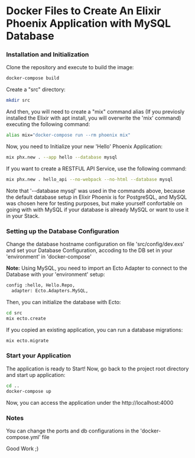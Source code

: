 # Docker Files to Create An Elixir Phoenix Application with MySQL Database #

### Installation and Initialization
Clone the repository and execute to build the image:
```bash
docker-compose build
```
Create a "src" directory:
```bash
mkdir src
```
And then, you will need to create a "mix" command alias (If you previosly installed the Elixir with apt install, you will overwrite the 'mix' command) executing the following command:
```bash
alias mix="docker-compose run --rm phoenix mix"
```
Now, you need to Initialize your new 'Hello' Phoenix Application:
```bash
mix phx.new . --app hello --database mysql
```
If you want to create a RESTFUL API Service, use the following command:
```bash
mix phx.new . hello_api --no-webpack --no-html --database mysql
```

Note that '--database mysql' was used in the commands above, because the default database setup in Elixir Phoenix is for PostgreSQL, and MySQL was chosen here for testing purposes, but make yourself confortable on going with with MySQL if your database is already MySQL or want to use it in your Stack.

### Setting up the Database Configuration
Change the database hostname configuration on file 'src/config/dev.exs' and set your Database Configuration, accoding to the DB set in your 'environment' in 'docker-compose'

**Note:**
Using MySQL, you need to import an Ecto Adapter to connect to the Database with your 'environment' setup:
```bash
config :hello, Hello.Repo,
  adapter: Ecto.Adapters.MySQL,
```

Then, you can initialize the database with Ecto:
```bash
cd src
mix ecto.create
```

If you copied an existing application, you can run a database migrations:
```bash
mix ecto.migrate
```

### Start your Application
The application is ready to Start! Now, go back to the project root directory and start up application:
```bash
cd ..
docker-compose up
```

Now, you can access the application under the http://localhost:4000

### Notes
You can change the ports and db configurations in the 'docker-compose.yml' file

Good Work ;)